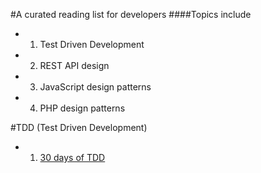 #A curated reading list for developers
####Topics include
 - 1. Test Driven Development
 - 2. REST API design
 - 3. JavaScript design patterns
 - 4. PHP design patterns
 
#TDD (Test Driven Development)
 - 1. [30 days of TDD](http://www.telerik.com/blogs/30-days-tdd-day-one-what-is-tdd)
